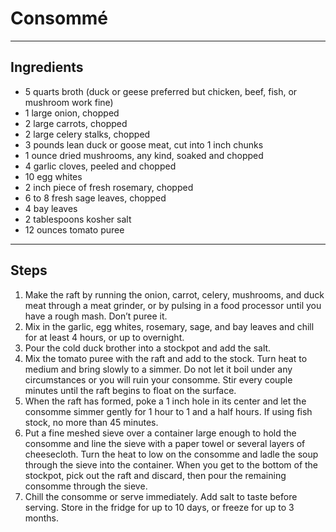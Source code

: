 # Consommé

---

## Ingredients

* 5 quarts broth (duck or geese preferred but chicken, beef, fish, or mushroom work fine)
* 1 large onion, chopped
* 2 large carrots, chopped
* 2 large celery stalks, chopped
* 3 pounds lean duck or goose meat, cut into 1 inch chunks
* 1 ounce dried mushrooms, any kind, soaked and chopped
* 4 garlic cloves, peeled and chopped
* 10 egg whites
* 2 inch piece of fresh rosemary, chopped
* 6 to 8 fresh sage leaves, chopped
* 4 bay leaves
* 2 tablespoons kosher salt
* 12 ounces tomato puree


---

## Steps

1.  Make the raft by running the onion, carrot, celery, mushrooms, and duck meat through a meat grinder, or by pulsing in a food processor until you have a rough mash. Don’t puree it.
2.  Mix in the garlic, egg whites, rosemary, sage, and bay leaves and chill for at least 4 hours, or up to overnight.
3.  Pour the cold duck brother into a stockpot and add the salt.
4.  Mix the tomato puree with the raft and add to the stock. Turn heat to medium and bring slowly to a simmer. Do not let it boil under any circumstances or you will ruin your consomme. Stir every couple minutes until the raft begins to float on the surface.
5.  When the raft has formed, poke a 1 inch hole in its center and let the consomme simmer gently for 1 hour to 1 and a half hours. If using fish stock, no more than 45 minutes.
6.  Put a fine meshed sieve over a container large enough to hold the consomme and line the sieve with a paper towel or several layers of cheesecloth. Turn the heat to low on the consomme and ladle the soup through the sieve into the container. When you get to the bottom of the stockpot, pick out the raft and discard, then pour the remaining consomme through the sieve.
7.  Chill the consomme or serve immediately. Add salt to taste before serving. Store in the fridge for up to 10 days, or freeze for up to 3 months.
